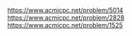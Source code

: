https://www.acmicpc.net/problem/5014
https://www.acmicpc.net/problem/2828
https://www.acmicpc.net/problem/1525
